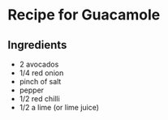 # Recipe for Guacamole

## Ingredients

- 2 avocados
- 1/4 red onion
- pinch of salt
- pepper
- 1/2 red chilli
- 1/2 a lime (or lime juice)
